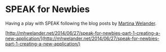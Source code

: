 # SPEAK for Newbies #

Having a play with SPEAK following the blog posts by [Martina Welander](https://twitter.com/mhwelander).

[http://mhwelander.net/2014/06/27/speak-for-newbies-part-1-creating-a-new-application/](http://mhwelander.net/2014/06/27/speak-for-newbies-part-1-creating-a-new-application/)